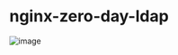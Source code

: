 # nginx-zero-day-ldap
![image](https://user-images.githubusercontent.com/44356519/162900253-68ff4bbe-0826-45aa-99e6-6c2592216fac.png)
